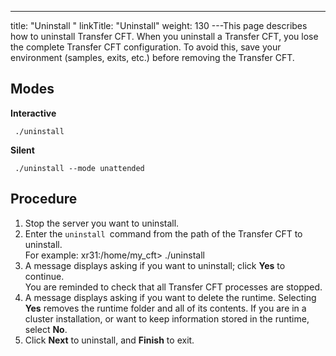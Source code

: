 ---
title: "Uninstall "
linkTitle: "Uninstall"
weight: 130
---This page describes how to uninstall Transfer CFT. When you uninstall a Transfer CFT, you lose the complete Transfer CFT
configuration. To avoid this, save your environment (samples, exits, etc.) before removing the Transfer CFT.

## Modes

****Interactive****

` ./uninstall`

****Silent****

` ./uninstall --mode unattended`

## Procedure

1. Stop the server you want to uninstall.
1. Enter the `uninstall `command from the path of the Transfer CFT to uninstall.  
    For example: xr31:/home/my_cft> ./uninstall
1. A message displays asking if you want to uninstall; click **Yes** to continue.  
    You are reminded to check that all Transfer CFT processes are stopped.
1. A message displays asking if you want to delete the runtime. Selecting **Yes** removes the runtime folder and all of its contents. If you are in a cluster installation, or want to keep information stored in the runtime, select **No**.
1. Click **Next** to uninstall, and **Finish** to exit.
